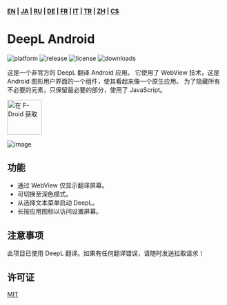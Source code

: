 #### [EN](https://github.com/sakusaku3939/DeepLAndroid#readme) | [JA](README_JA.md) | [RU](README_RU.md) | [DE](README_DE.md) | [FR](README_FR.md) | [IT](README_IT.md) | [TR](README_TR.md) | [ZH](README_ZH.md) | [CS](README_CS.md)
# DeepL Android
![platform](https://img.shields.io/badge/platform-android-green) ![release](https://img.shields.io/github/v/release/sakusaku3939/DeepLAndroid.svg) ![license](https://img.shields.io/github/license/sakusaku3939/DeepLAndroid) ![downloads](https://img.shields.io/github/downloads/sakusaku3939/DeepLAndroid/total.svg)

这是一个非官方的 DeepL 翻译 Android 应用。
它使用了 WebView 技术，这是 Android 图形用户界面的一个组件，使其看起来像一个原生应用。
为了隐藏所有不必要的元素，只保留最必要的部分，使用了 JavaScript。

[<img src="https://fdroid.gitlab.io/artwork/badge/get-it-on.png"
    alt="在 F-Droid 获取"
    height="80">](https://f-droid.org/packages/com.example.deeplviewer)

![image](https://user-images.githubusercontent.com/53967490/89320092-fe2fdf00-d6bb-11ea-97d6-84fd66f73395.png)

## 功能
- 通过 WebView 仅显示翻译屏幕。
- 可切换至深色模式。
- 从选择文本菜单启动 DeepL。
- 长按应用图标以访问设置屏幕。

## 注意事项
此项目已使用 DeepL 翻译。如果有任何翻译错误，请随时发送拉取请求！

## 许可证
[MIT](https://github.com/sakusaku3939/DeepLAndroid/blob/master/LICENSE)
